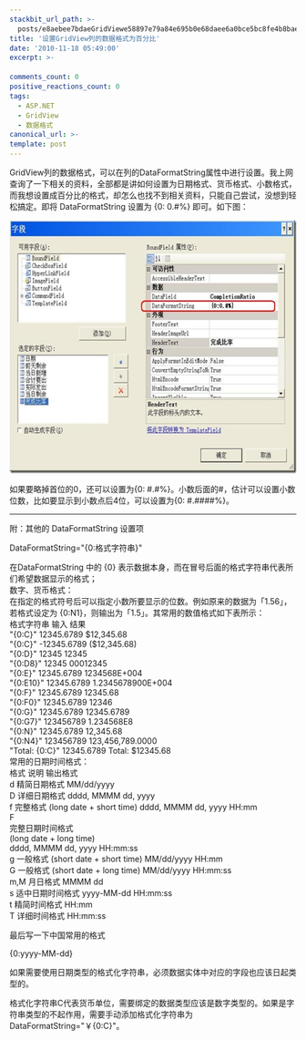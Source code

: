 ```yaml
---
stackbit_url_path: >-
  posts/e8aebee7bdaeGridViewe58897e79a84e695b0e68daee6a0bce5bc8fe4b8bae799bee58886e6af94
title: '设置GridView列的数据格式为百分比'
date: '2010-11-18 05:49:00'
excerpt: >-
  
comments_count: 0
positive_reactions_count: 0
tags: 
  - ASP.NET
  - GridView
  - 数据格式
canonical_url: >-
template: post
---
```

<p>GridView列的数据格式，可以在列的DataFormatString属性中进行设置。我上网查询了一下相关的资料，全部都是讲如何设置为日期格式、货币格式、小数格式，而我想设置成百分比的格式，却怎么也找不到相关资料，只能自己尝试，没想到轻松搞定。即将 DataFormatString 设置为 {0: 0.#%} 即可。如下图：</p>  <p><a href="https://raw.githubusercontent.com/Jeff-Tian/blogengine.net/master/Source/BlogEngine/BlogEngine.NET/App_Data/files/image_64.png"><img style="background-image: none; border-bottom: 0px; border-left: 0px; margin: 0px 10px 0px 0px; padding-left: 0px; padding-right: 0px; display: inline; border-top: 0px; border-right: 0px; padding-top: 0px" title="image" border="0" alt="image" src="https://raw.githubusercontent.com/Jeff-Tian/blogengine.net/master/Source/BlogEngine/BlogEngine.NET/App_Data/files/image_thumb_64.png" width="636" height="445" /></a></p>  <p>如果要略掉首位的0，还可以设置为{0: #.#%}。小数后面的#，估计可以设置小数位数，比如要显示到小数点后4位，可以设置为{0: #.####%}。</p>  <hr />  <p>附：其他的 DataFormatString 设置项</p>  <p>DataFormatString=&quot;{0:格式字符串}&quot;</p>  <p>在DataFormatString 中的 {0} 表示数据本身，而在冒号后面的格式字符串代表所们希望数据显示的格式；    <br />数字、货币格式：     <br />在指定的格式符号后可以指定小数所要显示的位数。例如原来的数据为「1.56」，若格式设定为 {0:N1}，则输出为「1.5」。其常用的数值格式如下表所示：     <br />格式字符串 输入 结果     <br />&quot;{0:C}&quot; 12345.6789 $12,345.68     <br />&quot;{0:C}&quot; -12345.6789 ($12,345.68)     <br />&quot;{0:D}&quot; 12345 12345     <br />&quot;{0:D8}&quot; 12345 00012345     <br />&quot;{0:E}&quot; 12345.6789 1234568E+004     <br />&quot;{0:E10}&quot; 12345.6789 1.2345678900E+004     <br />&quot;{0:F}&quot; 12345.6789 12345.68     <br />&quot;{0:F0}&quot; 12345.6789 12346     <br />&quot;{0:G}&quot; 12345.6789 12345.6789     <br />&quot;{0:G7}&quot; 123456789 1.234568E8     <br />&quot;{0:N}&quot; 12345.6789 12,345.68     <br />&quot;{0:N4}&quot; 123456789 123,456,789.0000     <br />&quot;Total: {0:C}&quot; 12345.6789 Total: $12345.68     <br />常用的日期时间格式：     <br />格式 说明 输出格式     <br />d 精简日期格式 MM/dd/yyyy     <br />D 详细日期格式 dddd, MMMM dd, yyyy     <br />f 完整格式 (long date + short time) dddd, MMMM dd, yyyy HH:mm     <br />F     <br />完整日期时间格式     <br />(long date + long time)     <br />dddd, MMMM dd, yyyy HH:mm:ss     <br />g 一般格式 (short date + short time) MM/dd/yyyy HH:mm     <br />G 一般格式 (short date + long time) MM/dd/yyyy HH:mm:ss     <br />m,M 月日格式 MMMM dd     <br />s 适中日期时间格式 yyyy-MM-dd HH:mm:ss     <br />t 精简时间格式 HH:mm     <br />T 详细时间格式 HH:mm:ss</p>  <p>最后写一下中国常用的格式</p>  <p>{0:yyyy-MM-dd}</p>  <p>如果需要使用日期类型的格式化字符串，必须数据实体中对应的字段也应该日起类型的。</p>  <p>格式化字符串C代表货币单位，需要绑定的数据类型应该是数字类型的。如果是字符串类型的不起作用，需要手动添加格式化字符串为DataFormatString=&quot;￥{0:C}&quot;。</p>